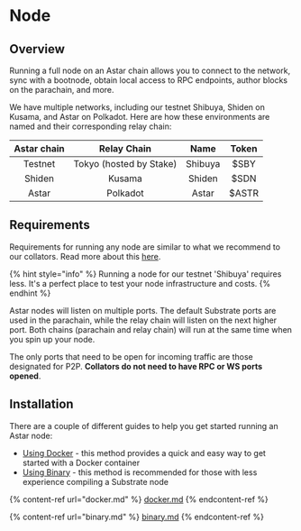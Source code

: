 # Node

## Overview <a href="#introduction" id="introduction"></a>

Running a full node on an Astar chain allows you to connect to the network, sync with a bootnode, obtain local access to RPC endpoints, author blocks on the parachain, and more.

We have multiple networks, including our testnet Shibuya, Shiden on Kusama, and Astar on Polkadot. Here are how these environments are named and their corresponding relay chain:

| Astar chain |       Relay Chain       |   Name  | Token |
| :---------: | :---------------------: | :-----: | :---: |
|   Testnet   | Tokyo (hosted by Stake) | Shibuya |  $SBY |
|    Shiden   |          Kusama         |  Shiden |  $SDN |
|    Astar    |         Polkadot        |  Astar  | $ASTR |

## Requirements

Requirements for running any node are similar to what we recommend to our collators. Read more about this [here](../collator/learn-about-collators.md).

{% hint style="info" %}
Running a node for our testnet 'Shibuya' requires less. It's a perfect place to test your node infrastructure and costs.
{% endhint %}

Astar nodes will listen on multiple ports. The default Substrate ports are used in the parachain, while the relay chain will listen on the next higher port. Both chains (parachain and relay chain) will run at the same time when you spin up your node.

The only ports that need to be open for incoming traffic are those designated for P2P. **Collators do not need to have RPC or WS ports opened**.

## Installation <a href="#installation" id="installation"></a>

There are a couple of different guides to help you get started running an Astar node:

* [Using Docker](docker.md) - this method provides a quick and easy way to get started with a Docker container
* [Using Binary](binary.md) - this method is recommended for those with less experience compiling a Substrate node

{% content-ref url="docker.md" %}
[docker.md](docker.md)
{% endcontent-ref %}

{% content-ref url="binary.md" %}
[binary.md](binary.md)
{% endcontent-ref %}

